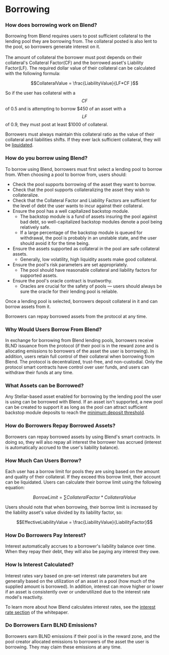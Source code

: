# Borrowing

### How does borrowing work on Blend?

Borrowing from Blend requires users to post sufficient collateral to the lending pool they are borrowing from. The collateral posted is also lent to the pool, so borrowers generate interest on it. \
\
The amount of collateral the borrower must post depends on their collateral's Collateral Factor(CF) and the borrowed asset's Liability Factor(LF). The required dollar value of their collateral can be calculated with the following formula:

$$CollateralValue = \frac{LiabilityValue}{LF*CF }$$

So if the user has collateral with a $$CF$$ of 0.5 and is attempting to borrow $450 of an asset with a $$LF$$of 0.9, they must post at least $1000 of collateral.&#x20;

Borrowers must always maintain this collateral ratio as the value of their collateral and liabilities shifts. If they ever lack sufficient collateral, they will be [liquidated](liquidations.md).

### How do you borrow using Blend?

To borrow using Blend, borrowers must first select a lending pool to borrow from. When choosing a pool to borrow from, users should:

* Check the pool supports borrowing of the asset they want to borrow.
* Check that the pool supports collateralizing the asset they wish to collateralize.
* Check that the Collateral Factor and Liability Factors are sufficient for the level of debt the user wants to incur against their collateral.
* Ensure the pool has a well capitalized backstop module.
  * The backstop module is a fund of assets insuring the pool against bad debt, so well-capitalized backstop modules denote a pool being relatively safe.
  * If a large percentage of the backstop module is queued for withdrawal, the pool is probably in an unstable state, and the user should avoid it for the time being.
* Ensure the assets supported as collateral in the pool are safe collateral assets.
  * Generally, low volatility, high liquidity assets make good collateral.
* Ensure the pool's risk parameters are set appropriately.
  * The pool should have reasonable collateral and liability factors for supported assets.
* Ensure the pool's oracle contract is trustworthy.
  * Oracles are crucial for the safety of pools — users should always be sure the oracle for their lending pool is reliable.

Once a lending pool is selected, borrowers deposit collateral in it and can borrow assets from it.

Borrowers can repay borrowed assets from the protocol at any time.

### Why Would Users Borrow From Blend?

In exchange for borrowing from Blend lending pools, borrowers receive BLND issuance from the protocol (if their pool is in the reward zone and is allocating emissions to borrowers of the asset the user is borrowing). In addition, users retain full control of their collateral when borrowing from Blend. The protocol is decentralized, trust-free, and non-custodial. Only the protocol smart contracts have control over user funds, and users can withdraw their funds at any time.

### What Assets can be Borrowed?

Any Stellar-based asset enabled for borrowing by the lending pool the user is using can be borrowed with Blend. If an asset isn't supported, a new pool can be created to support it as long as the pool can attract sufficient backstop module deposits to reach the [minimum deposit threshold](../../whitepaper/blend-whitepaper.md#backstop-threshold).

### How do Borrowers Repay Borrowed Assets?

Borrowers can repay borrowed assets by using Blend's smart contracts. In doing so, they will also repay all interest the borrower has accrued (interest is automatically accrued to the user's liability balance).

### How Much Can Users Borrow?

Each user has a borrow limit for pools they are using based on the amount and quality of their collateral. If they exceed this borrow limit, their account can be liquidated. Users can calculate their borrow limit using the following equation:

$$BorrowLimit = \sum{CollateralFactor*CollateralValue}$$

Users should note that when borrowing, their borrow limit is increased by the liability asset's value divided by its liability factor, so:

$$EffectiveLiabilityValue = \frac{LiabilityValue}{LiabilityFactor}$$

### How Do Borrowers Pay Interest?

Interest automatically accrues to a borrower's liability balance over time. When they repay their debt, they will also be paying any interest they owe.&#x20;

### How Is Interest Calculated?

Interest rates vary based on pre-set interest rate parameters but are generally based on the utilization of an asset in a pool (how much of the supplied amount is borrowed). In addition, interest can move higher or lower if an asset is consistently over or underutilized due to the interest rate model's reactivity.&#x20;

To learn more about how Blend calculates interest rates, see the [interest rate section](../../whitepaper/blend-whitepaper.md#interest-rates) of the whitepaper.

### Do Borrowers Earn BLND Emissions?

Borrowers earn BLND emissions if their pool is in the reward zone, and the pool creator allocated emissions to borrowers of the asset the user is borrowing. They may claim these emissions at any time.

